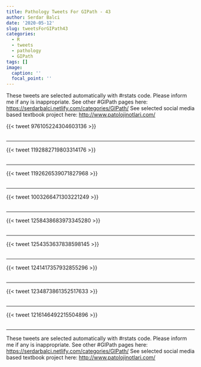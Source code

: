 ```yaml
---
title: Pathology Tweets For GIPath - 43
author: Serdar Balci
date: '2020-05-12'
slug: tweetsForGIPath43
categories:
  - R
  - tweets
  - pathology
  - GIPath
tags: []
image:
  caption: ''
  focal_point: ''
---
```



These tweets are selected automatically with #rstats code. Please inform me if any is inappropriate.
See other #GIPath pages here: https://serdarbalci.netlify.com/categories/GIPath/ 
See selected social media based textbook project here: http://www.patolojinotlari.com/

{{< tweet 976105224304603136 >}}
<br>
<br>
<hr>
{{< tweet 1192882719803314176 >}}
<br>
<br>
<hr>
{{< tweet 1192626539071827968 >}}
<br>
<br>
<hr>
{{< tweet 1003266471303221249 >}}
<br>
<br>
<hr>
{{< tweet 1258438683973345280 >}}
<br>
<br>
<hr>
{{< tweet 1254353637838598145 >}}
<br>
<br>
<hr>
{{< tweet 1241417357932855296 >}}
<br>
<br>
<hr>
{{< tweet 1234873861352517633 >}}
<br>
<br>
<hr>
{{< tweet 1216146492215504896 >}}
<br>
<br>
<hr>


These tweets are selected automatically with #rstats code. Please inform me if any is inappropriate.
See other #GIPath pages here: https://serdarbalci.netlify.com/categories/GIPath/ 
See selected social media based textbook project here: http://www.patolojinotlari.com/
